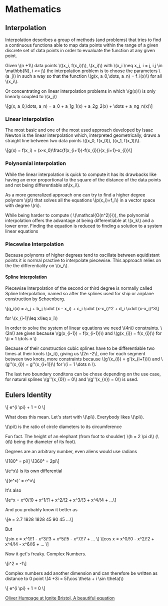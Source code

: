 # Mathematics #

## Interpolation ##

Interpolation describes a group of methods (and problems) that tries to find a continuous functiona able to map data points within the range of a given discrete set of data points in order to evualuate the function at any given point.

Given \\(n +1\\) data points \\((x_i, f(x_i))\\), \\(x_i)\\) with \\(x_i \neq x_j, i = j, i,j \in \mathbb{N}, i <= j\\) the interpolation problem is to choose the parameters \\(a_j\\) in  such a way so  that the function \\(g(x, a_0,\dots, a_n) = f_i(x)\\) for all \\(x_i\\).

Or concentrating on linear interpolation problems in which \\(g(x)\\) is only linearly coupled to \\(a_j\\)

\\[g(x, a_0,\dots, a_n) = a_0 + a_1g_1(x) + a_2g_2(x) + \dots + a_ng_n(x)\\]

### Linear interpolation ###

The most basic and one of the most used approach developed by Isaac Newton is the linear interpolation which, interpreted geometrically, draws a straight line between two data points \\((x_0, f(x_0)), ((x_1, f(x_1))\\).

\\[g(x) = f(x_i) + (x-x_0)\frac{f(x_{i+1})-f(x_{i})}{x_{i+1}-x_{i}}\\]

### Polynomial interpolation ###

While the linear interpolation is quick to compute it has its drawbacks like having an error proportional to the square of the distance of the data points and not being differentiable at\\(x_i\\).

As a more generalized approach one can try to find a higher degree polynom \\(p\\) that solves all the equations \\(p(x_i)=f_i\\) in a vector space with degree \\(n\\).

While being harder to compute ( \\(\mathcal{O(n^2)}\\)), the polynomial interpolation offers the advantage at being differentiable at \\(x_k\\) and a lower error. Finding the equation is reduced to finding a solution to a system linear equations

### Piecewise Interpolation ###

Because polynoms of higher degrees tend to oscillate between equidistant points it is normal practive to interpolate piecewise. This approach relies on the the differentiality on \\(x_i\\).

#### Spline Interpolation ####

Piecewise Interpolation of the second or third degree is normally called Spline Interpolation, named so after the splines used for ship or airplane construction by Schoenberg.

\\[g_i(x) = a_j + b_j \cdot (x - x_i) + c_i \cdot (x-x_i)^2 + d_i \cdot (x-x_i)^3\\]

for \\(x_{i-1}\leq x\leq x_i\\)

In order to solve the system of linear equations we need \\(4n\\) constraints. \\(2n\\) are given because \\(g(x_{i-1}) = f(x_{i-1})\\) and \\(g(x_{i}) = f(x_{i})\\) for \\(i = 1 \dots n \\)

Because of their construction cubic splines have to be differentiable two times at their knots \\(x_i\\), giving us \\(2n -2\\), one for each segment between two knots, more constraints because \\(g'(x_{i}) = g'(x_{i+1})\\) and \\(g''(x_{i}) = g''(x_{i+1})\\) for \\(i = 1 \dots n \\).

The last two boundary conditons can be chose depending on the use case, for natural splines \\(g''(x_{0}) = 0\\) and \\(g''(x_{n}) = 0\\) is used.

## Eulers Identity ##

\\[ e^{i \pi} + 1 = 0 \\]

What does this mean. Let's start with \\(\pi\\). Everybody likes \\(\pi\\).

\\(\pi\\) is the ratio of circle diameters to its circumference

Fun fact. The height of an elephant (from foot to shoulder) \\(h = 2 \pi d\\) (\\(d\\) being the diameter of its foot).

Degrees are an arbitrary number, even aliens would use radians

\\[180° = pi\\]
\\[360° = 2pi\\]

\\(e^x\\) is its own differential

\\[(e^x)' = e^x\\]

It's also

\\[e^x = x^0/!0 + x^1/!1 + x^2/!2 + x^3/!3 + x^4/!4 + ...\\]

And you probably know it better as

\\[e = 2.7 1828 1828 45 90 45 ...\\]

But

\\[sin x = x^1/!1 - x^3/!3 + x^5/!5 - x^7/!7 +  ... \\]
\\[cos x = x^0/!0 - x^2/!2 + x^4/!4 - x^6/!6 +  ... \\]

Now it get's freaky. Complex Numbers.

\\[i^2 = -1\\]

Complex numbers add another dimension and can therefore be written as distance to 0 point \\(4 +3i = 5(\cos \theta + i \sin \theta)\\)

\\[ e^{i \pi} + 1 = 0 \\]

[Oliver Humpage at Ignite Bristol, A beautiful equation](http://www.youtube.com/watch?v=vHaPyuEkK4A&feature=player_embedded)
